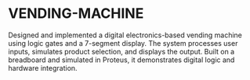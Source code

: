 # VENDING-MACHINE
Designed and implemented a digital electronics-based vending machine using logic gates and a 7-segment display. The system processes user inputs, simulates product selection, and displays the output. Built on a breadboard and simulated in Proteus, it demonstrates digital logic and hardware integration.
